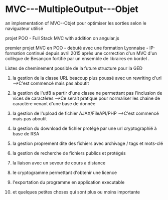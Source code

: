 # MVC---MultipleOutput---Objet
an implementation of MVC--Objet pour optimiser les sorties selon le naviguateur utilisé

projet POO - Full Stack MVC with addition on angular.js

premier projet MVC en POO - debuté avec une formation Lyonnaise - IP-formation
continué depuis avril 2015 après une correction d'un MVC d'un collègue de Besançon
fortifié par un ensemble de libraires en bordel .

Listes de cheminement possible de la future structure pour la GED

1. la gestion de la classe URL beacoup plus poussé avec un rewriting d'url
-->C'est commencé mais pas aboutit

2. la gestion de l'utf8 a partir d'une classe ne permettant pas l'inclusion de vices de caractères
-->Ce serait pratique pour normaliser les chaine de caractère venant d'une base de donnée

3. la gestion de l'upload de fichier AJAX/FileAPI/PHP
-->C'est commencé mais pas aboutit
4. la gestion du download de fichier protégé par une url cryptographié à base de RSA
5. la gestion proprement dite des fichiers avec archivage / tags et mots-clé
6. la gestion de recherche de fichiers publics et protégés
7. la liaison avec un seveur de cours a distance
8. le cryptogramme permettant d'obtenir une licence
9. l'exportation du programme en application executable

10. et quelques petites choses qui sont plus ou moins importante
